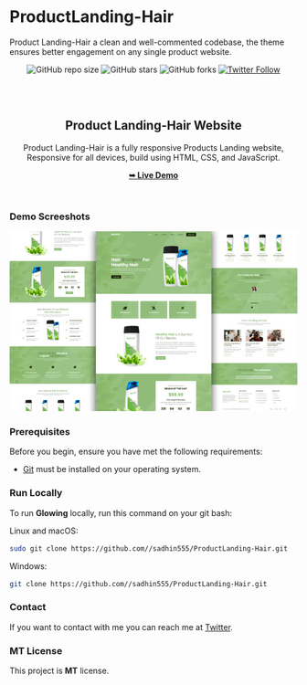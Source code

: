 # ProductLanding-Hair
Product Landing-Hair a clean and well-commented codebase, the theme ensures better engagement on any single product website.

<div align="center">
  
  ![GitHub repo size](https://img.shields.io/github/repo-size/sadhin555/ProductLanding-Hair)
  ![GitHub stars](https://img.shields.io/github/stars/sadhin555/ProductLanding-Hair?style=social)
  ![GitHub forks](https://img.shields.io/github/forks/sadhin555/ProductLanding-Hair?style=social)
[![Twitter Follow](https://img.shields.io/twitter/follow/sadhin_halder?style=social)](https://twitter.com/intent/follow?screen_name=sadhin_halder)

  <br />
  <br />

  <h2 align="center">Product Landing-Hair Website</h2>

  Product Landing-Hair is a fully responsive Products Landing website, <br />Responsive for all devices, build using HTML, CSS, and JavaScript.

  <a href="https://sadhin555.github.io/Landing-Hair/"><strong>➥ Live Demo</strong></a>

</div>

<br />

### Demo Screeshots

![Glowing Desktop Demo](./single-product-website-template.jpg "Desktop Demo")

### Prerequisites

Before you begin, ensure you have met the following requirements:

* [Git](https://git-scm.com/downloads "Download Git") must be installed on your operating system.

### Run Locally

To run **Glowing** locally, run this command on your git bash:

Linux and macOS:

```bash
sudo git clone https://github.com//sadhin555/ProductLanding-Hair.git
```

Windows:

```bash
git clone https://github.com//sadhin555/ProductLanding-Hair.git
```

### Contact

If you want to contact with me you can reach me at [Twitter](https://www.twitter.com/sadhin_halder).

### MT License

This project is **MT** license.
